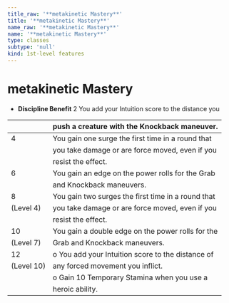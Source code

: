 ```yaml
---
title_raw: '**metakinetic Mastery**'
title: '**metakinetic Mastery**'
name_raw: '**metakinetic Mastery**'
name: '**metakinetic Mastery**'
type: classes
subtype: 'null'
kind: 1st-level features
---
```


# **metakinetic Mastery**

- **Discipline Benefit** 2 You add your Intuition score to the distance you

|            | push a creature with the Knockback maneuver.       |
| ---------- | -------------------------------------------------- |
| 4          | You gain one surge the first time in a round that  |
|            | you take damage or are force moved, even if you    |
|            | resist the effect.                                 |
| 6          | You gain an edge on the power rolls for the Grab   |
|            | and Knockback maneuvers.                           |
| 8          | You gain two surges the first time in a round that |
| (Level 4)  | you take damage or are force moved, even if you    |
|            | resist the effect.                                 |
| 10         | You gain a double edge on the power rolls for the  |
| (Level 7)  | Grab and Knockback maneuvers.                      |
| 12         | o You add your Intuition score to the distance of  |
| (Level 10) | any forced movement you inflict.                   |
|            | o Gain 10 Temporary Stamina when you use a         |
|            | heroic ability.                                    |
